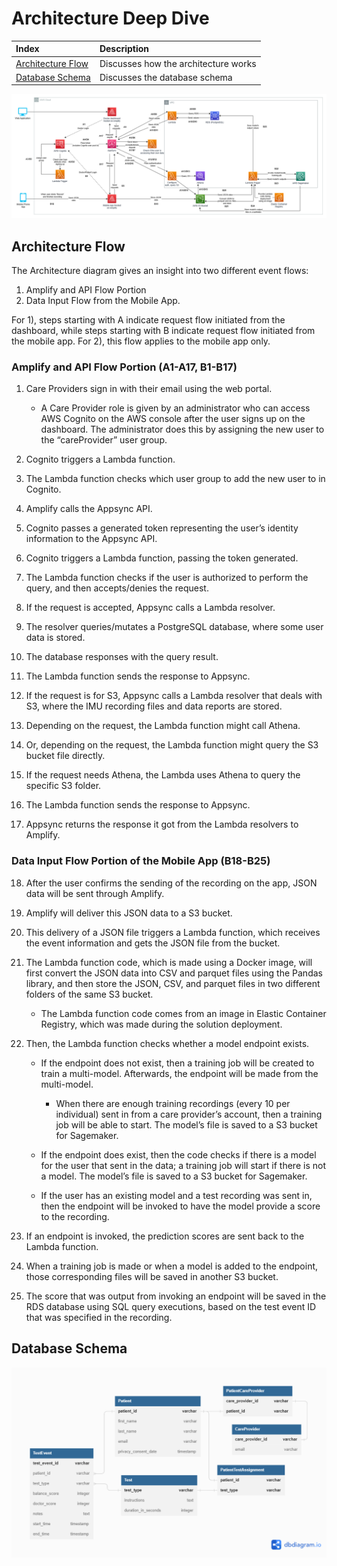 # Architecture Deep Dive

| Index                                   | Description                          |
| :-------------------------------------- | :----------------------------------- |
| [Architecture Flow](#architecture-flow) | Discusses how the architecture works |
| [Database Schema](#database-schema)     | Discusses the database schema        |

![alt text](/docs/images/architecture_diagram.png)

## Architecture Flow

The Architecture diagram gives an insight into two different event flows:

1. Amplify and API Flow Portion
2. Data Input Flow from the Mobile App.

For 1), steps starting with A indicate request flow initiated from the dashboard, while steps starting with B indicate request flow initiated from the mobile app. For 2), this flow applies to the mobile app only.

### **Amplify and API Flow Portion (A1-A17, B1-B17)**

1. Care Providers sign in with their email using the web portal.

   - A Care Provider role is given by an administrator who can access AWS Cognito on the AWS console after the user signs up on the dashboard. The administrator does this by assigning the new user to the “careProvider” user group.

2. Cognito triggers a Lambda function.

3. The Lambda function checks which user group to add the new user to in Cognito.

4. Amplify calls the Appsync API.

5. Cognito passes a generated token representing the user’s identity information to the Appsync API.

6. Cognito triggers a Lambda function, passing the token generated.

7. The Lambda function checks if the user is authorized to perform the query, and then accepts/denies the request.

8. If the request is accepted, Appsync calls a Lambda resolver.

9. The resolver queries/mutates a PostgreSQL database, where some user data is stored.

10. The database responses with the query result.

11. The Lambda function sends the response to Appsync.

12. If the request is for S3, Appsync calls a Lambda resolver that deals with S3, where the IMU recording files and data reports are stored.

13. Depending on the request, the Lambda function might call Athena.

14. Or, depending on the request, the Lambda function might query the S3 bucket file directly.

15. If the request needs Athena, the Lambda uses Athena to query the specific S3 folder.

16. The Lambda function sends the response to Appsync.

17. Appsync returns the response it got from the Lambda resolvers to Amplify.

### **Data Input Flow Portion of the Mobile App (B18-B25)**

18. After the user confirms the sending of the recording on the app, JSON data will be sent through Amplify.

19. Amplify will deliver this JSON data to a S3 bucket.

20. This delivery of a JSON file triggers a Lambda function, which receives the event information and gets the JSON file from the bucket.

21. The Lambda function code, which is made using a Docker image, will first convert the JSON data into CSV and parquet files using the Pandas library, and then store the JSON, CSV, and parquet files in two different folders of the same S3 bucket.

    - The Lambda function code comes from an image in Elastic Container Registry, which was made during the solution deployment.

22. Then, the Lambda function checks whether a model endpoint exists.

    - If the endpoint does not exist, then a training job will be created to train a multi-model. Afterwards, the endpoint will be made from the multi-model.

      - When there are enough training recordings (every 10 per individual) sent in from a care provider’s account, then a training job will be able to start. The model’s file is saved to a S3 bucket for Sagemaker.

    - If the endpoint does exist, then the code checks if there is a model for the user that sent in the data; a training job will start if there is not a model. The model’s file is saved to a S3 bucket for Sagemaker.

    - If the user has an existing model and a test recording was sent in, then the endpoint will be invoked to have the model provide a score to the recording.

23. If an endpoint is invoked, the prediction scores are sent back to the Lambda function.

24. When a training job is made or when a model is added to the endpoint, those corresponding files will be saved in another S3 bucket.

25. The score that was output from invoking an endpoint will be saved in the RDS database using SQL query executions, based on the test event ID that was specified in the recording.

## Database Schema

![alt text](/docs/images/db_diagram.png)
